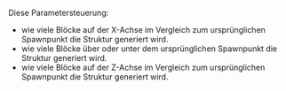 Diese Parametersteuerung:

* wie viele Blöcke auf der X-Achse im Vergleich zum ursprünglichen Spawnpunkt die Struktur generiert wird.
* wie viele Blöcke über oder unter dem ursprünglichen Spawnpunkt die Struktur generiert wird.
* wie viele Blöcke auf der Z-Achse im Vergleich zum ursprünglichen Spawnpunkt die Struktur generiert wird.